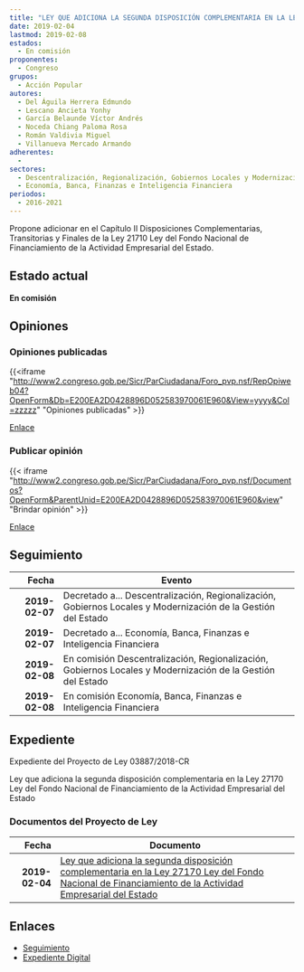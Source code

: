 ```yaml
---
title: "LEY QUE ADICIONA LA SEGUNDA DISPOSICIÓN COMPLEMENTARIA EN LA LEY 27170 LEY DEL FONDO NACIONAL DE FINANCIAMIENTO DE LA ACTIVIDAD EMPRESARIAL DEL ESTADO"
date: 2019-02-04
lastmod: 2019-02-08
estados: 
  - En comisión
proponentes: 
  - Congreso
grupos: 
  - Acción Popular
autores: 
  - Del Águila Herrera Edmundo
  - Lescano Ancieta Yonhy
  - García Belaunde Víctor Andrés
  - Noceda Chiang Paloma Rosa
  - Román Valdivia Miguel
  - Villanueva Mercado Armando
adherentes: 
  - 
sectores: 
  - Descentralización, Regionalización, Gobiernos Locales y Modernización de la Gestión del Estado
  - Economía, Banca, Finanzas e Inteligencia Financiera
periodos: 
  - 2016-2021
---
```


Propone adicionar en el Capítulo II Disposiciones Complementarias, Transitorias y Finales de la Ley 21710 Ley del Fondo Nacional de Financiamiento de la Actividad Empresarial del Estado.


## Estado actual

**En comisión**

## Opiniones

### Opiniones publicadas

{{<iframe "http://www2.congreso.gob.pe/Sicr/ParCiudadana/Foro_pvp.nsf/RepOpiweb04?OpenForm&Db=E200EA2D0428896D052583970061E960&View=yyyy&Col=zzzzz" "Opiniones publicadas" >}}

[Enlace](http://www2.congreso.gob.pe/Sicr/ParCiudadana/Foro_pvp.nsf/RepOpiweb04?OpenForm&Db=E200EA2D0428896D052583970061E960&View=yyyy&Col=zzzzz)
### Publicar opinión

{{< iframe "http://www2.congreso.gob.pe/Sicr/ParCiudadana/Foro_pvp.nsf/Documentos?OpenForm&ParentUnid=E200EA2D0428896D052583970061E960&view" "Brindar opinión" >}}

[Enlace](http://www2.congreso.gob.pe/Sicr/ParCiudadana/Foro_pvp.nsf/Documentos?OpenForm&ParentUnid=E200EA2D0428896D052583970061E960&view)

## Seguimiento

| Fecha | Evento |
|------:|--------|
| **2019-02-07** | Decretado a... Descentralización, Regionalización, Gobiernos Locales y Modernización de la Gestión del Estado|
| **2019-02-07** | Decretado a... Economía, Banca, Finanzas e Inteligencia Financiera|
| **2019-02-08** | En comisión Descentralización, Regionalización, Gobiernos Locales y Modernización de la Gestión del Estado|
| **2019-02-08** | En comisión Economía, Banca, Finanzas e Inteligencia Financiera|


## Expediente

Expediente del Proyecto de Ley 03887/2018-CR

Ley que adiciona la segunda disposición complementaria en la Ley 27170 Ley del Fondo Nacional de Financiamiento de la Actividad Empresarial del Estado


### Documentos del Proyecto de Ley

| Fecha | Documento |
|------:|--------|
| **2019-02-04** | [Ley que adiciona la segunda disposición complementaria en la Ley 27170 Ley del Fondo Nacional de Financiamiento de la Actividad Empresarial del Estado](http://www.leyes.congreso.gob.pe/Documentos/2016_2021/Proyectos_de_Ley_y_de_Resoluciones_Legislativas/PL0388720190204.pdf) |

## Enlaces 

- [Seguimiento](http://www2.congreso.gob.pe/Sicr/TraDocEstProc/CLProLey2016.nsf/f7fff46988ca05b1052578e100829cc7/04423117b364df5c05258397006d4ee2?OpenDocument)
- [Expediente Digital](http://www2.congreso.gob.pe/Sicr/TraDocEstProc/CLProLey2016.nsf/f7fff46988ca05b1052578e100829cc7/04423117b364df5c05258397006d4ee2?OpenDocument&Click=05257FB7005EB655.eb71d0cf91d8294e05256cdf006b5706/$Body/0.1C6C)
